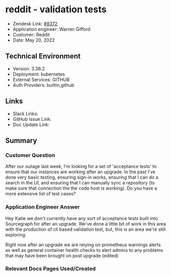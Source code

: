 
# reddit - validation tests <!-- Ticket Title  Hint: include keywords to make it searchable -->

- Zendesk Link: [#8372](https://sourcegraph.zendesk.com/agent/tickets/8372)
- Application engineer: Warren Gifford
- Customer: Reddit <!-- Redact if this contains personally identifying information -->
- Date: May 20, 2022

<!-- Data populated from integration, speak to Ben Gordon or Michael Bali if not working -->
<!-- During Internal team trial, fill missing data manually (we are waiting for all data to sync) -->

## Technical Environment
- Version: 3.36.2​
- Deployment: kubernetes
- External Services: GITHUB
- Auth Providers: builtin,github


## Links
<!-- Data for application engineer manual entry -->
- Slack Links:
- GitHub Issue Link:
- Doc Update Link:

## Summary
### Customer Question
After our outage last week, I'm looking for a set of 'acceptance tests' to ensure that our instances are working after an upgrade. In the past I've done very basic testing, ensuring sign-in works, ensuring that I can do a search in the UI, and ensuring that I can manually sync a repository (to make sure that connection the the code host is working). Do you have a more extensive list of test cases?
### Application Engineer Answer
Hey Katie we don't currently have any sort of acceptance tests built into Sourcegraph for after an upgrade. We've done a little bit of work in this area with the production of cli based validation test, but, this is an area we're still exploring.

Right now after an upgrade we are relying on prometheus warnings alerts as well as general container health checks to alert admins to any problems that may have been brought on post upgrade (edited) 

### Relevant Docs Pages Used/Created

<!-- Once complete, upload a copy to https://github.com/sourcegraph/support-tools-internal/tree/main/resolved-tickets as a .md file -->
<!-- Name the file 8372.md -->
